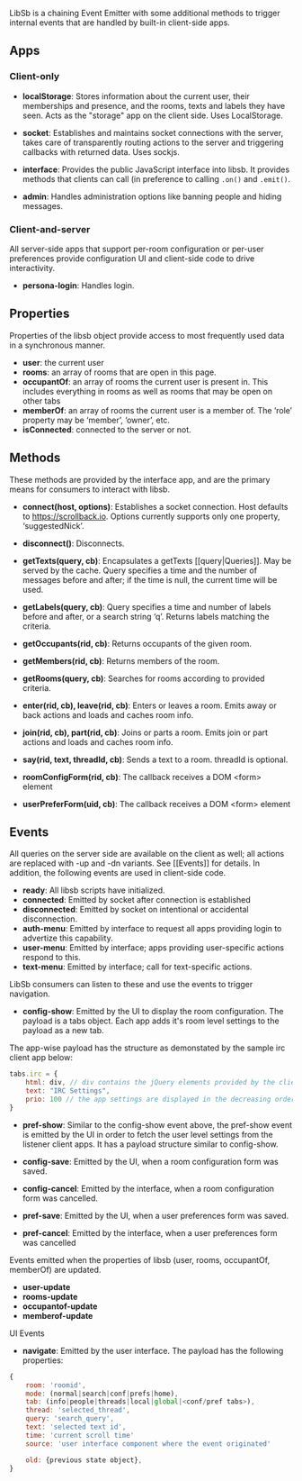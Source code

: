 LibSb is a chaining Event Emitter with some additional methods to trigger internal events that are handled by built-in client-side apps.

## Apps ##

### Client-only ###

- **localStorage**: Stores information about the current user, their memberships and presence, and the rooms, texts and labels they have seen. Acts as the "storage" app on the client side. Uses LocalStorage.

- **socket**: Establishes and maintains socket connections with the server, takes care of transparently routing actions to the server and triggering callbacks with returned data. Uses sockjs.

- **interface**: Provides the public JavaScript interface into libsb. It provides methods that clients can call (in preference to calling `.on()` and `.emit()`.

- **admin**: Handles administration options like banning people and hiding messages.

### Client-and-server ###
All server-side apps that support per-room configuration or per-user preferences provide configuration UI and client-side code to drive interactivity.

- **persona-login**: Handles login.

## Properties

Properties of the libsb object provide access to most frequently used data in a synchronous manner.

- **user**: the current user
- **rooms**: an array of rooms that are open in this page.
- **occupantOf**: an array of rooms the current user is present in. This includes everything in rooms as well as rooms that may be open on other tabs
- **memberOf**: an array of rooms the current user is a member of. The ‘role’ property may be ‘member’, ‘owner’, etc.
- **isConnected**: connected to the server or not.

## Methods ##

These methods are provided by the interface app, and are the primary means for consumers to interact with libsb.

- **connect(host, options)**: Establishes a socket connection. Host defaults to https://scrollback.io. Options currently supports only one property, ‘suggestedNick’.

- **disconnect()**: Disconnects.

- **getTexts(query, cb)**: Encapsulates a getTexts [[query|Queries]]. May be served by the cache. Query specifies a time and the number of messages before and after; if the time is null, the current time will be used.

- **getLabels(query, cb)**: Query specifies a time and number of labels before and after, or a search string ‘q’. Returns labels matching the criteria.

- **getOccupants(rid, cb)**: Returns occupants of the given room.

- **getMembers(rid, cb)**: Returns members of the room.

- **getRooms(query, cb)**: Searches for rooms according to provided criteria.

- **enter(rid, cb), leave(rid, cb)**: Enters or leaves a room. Emits away or back actions and loads and caches room info.

- **join(rid, cb), part(rid, cb)**: Joins or parts a room. Emits join or part actions and loads and caches room info.

- **say(rid, text, threadId, cb)**: Sends a text to a room. threadId is optional.

- **roomConfigForm(rid, cb)**: The callback receives a DOM &lt;form> element

- **userPreferForm(uid, cb)**: The callback receives a DOM &lt;form> element

## Events

All queries on the server side are available on the client as well; all actions are replaced with -up and -dn variants. See [[Events]] for details. In addition, the following events are used in client-side code.

- **ready**: All libsb scripts have initialized.
- **connected**: Emitted by socket after connection is established
- **disconnected**: Emitted by socket on intentional or accidental disconnection.
- **auth-menu**: Emitted by interface to request all apps providing login to advertize this capability.
- **user-menu**: Emitted by interface; apps providing user-specific actions respond to this.
- **text-menu**: Emitted by interface; call for text-specific actions.

LibSb consumers can listen to these and use the events to trigger navigation.
- **config-show**: Emitted by the UI to display the room configuration. The payload is a tabs object. Each app adds it's room level settings to the payload as a new tab. 

The app-wise payload has the structure as demonstated by the sample irc client app below: 
```javascript
tabs.irc = {
    html: div, // div contains the jQuery elements provided by the client app to be added to the settings DOM.
    text: "IRC Settings", 
    prio: 100 // the app settings are displayed in the decreasing order of priority.  
}
```
- **pref-show**: Similar to the config-show event above, the pref-show event is emitted by the UI in order to fetch the user level settings from the listener client apps. It has a payload structure similar to config-show. 

- **config-save**: Emitted by the UI, when a room configuration form was saved.
- **config-cancel**: Emitted by the interface, when a room configuration form was cancelled.

- **pref-save**: Emitted by the UI, when a user preferences form was saved.
- **pref-cancel**: Emitted by the interface, when a user preferences form was cancelled

Events emitted when the properties of libsb (user, rooms, occupantOf, memberOf) are updated.
- **user-update**
- **rooms-update**
- **occupantof-update**
- **memberof-update**

UI Events
- **navigate**: Emitted by the user interface. The payload has the following properties:
```javascript
{
	room: 'roomid',
	mode: (normal|search|conf|prefs|home),
	tab: (info|people|threads|local|global|<conf/pref tabs>),
	thread: 'selected_thread',
	query: 'search_query',
	text: 'selected text id',
	time: 'current scroll time'
	source: 'user interface component where the event originated'

	old: {previous state object},
}
```